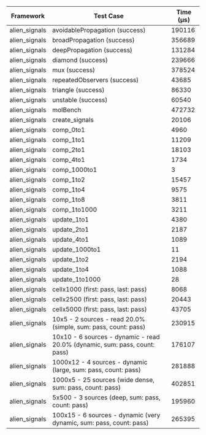 | Framework | Test Case | Time (μs) |
| --- | --- | --- |
| alien_signals | avoidablePropagation (success) | 190116 |
| alien_signals | broadPropagation (success) | 356689 |
| alien_signals | deepPropagation (success) | 131284 |
| alien_signals | diamond (success) | 239666 |
| alien_signals | mux (success) | 378524 |
| alien_signals | repeatedObservers (success) | 43685 |
| alien_signals | triangle (success) | 86330 |
| alien_signals | unstable (success) | 60540 |
| alien_signals | molBench | 472732 |
| alien_signals | create_signals | 20106 |
| alien_signals | comp_0to1 | 4960 |
| alien_signals | comp_1to1 | 11209 |
| alien_signals | comp_2to1 | 18103 |
| alien_signals | comp_4to1 | 1734 |
| alien_signals | comp_1000to1 | 3 |
| alien_signals | comp_1to2 | 15457 |
| alien_signals | comp_1to4 | 9575 |
| alien_signals | comp_1to8 | 3811 |
| alien_signals | comp_1to1000 | 3211 |
| alien_signals | update_1to1 | 4380 |
| alien_signals | update_2to1 | 2187 |
| alien_signals | update_4to1 | 1089 |
| alien_signals | update_1000to1 | 11 |
| alien_signals | update_1to2 | 2194 |
| alien_signals | update_1to4 | 1088 |
| alien_signals | update_1to1000 | 28 |
| alien_signals | cellx1000 (first: pass, last: pass) | 8068 |
| alien_signals | cellx2500 (first: pass, last: pass) | 20443 |
| alien_signals | cellx5000 (first: pass, last: pass) | 43705 |
| alien_signals | 10x5 - 2 sources - read 20.0% (simple, sum: pass, count: pass) | 230915 |
| alien_signals | 10x10 - 6 sources - dynamic - read 20.0% (dynamic, sum: pass, count: pass) | 176107 |
| alien_signals | 1000x12 - 4 sources - dynamic (large, sum: pass, count: pass) | 281888 |
| alien_signals | 1000x5 - 25 sources (wide dense, sum: pass, count: pass) | 402851 |
| alien_signals | 5x500 - 3 sources (deep, sum: pass, count: pass) | 195960 |
| alien_signals | 100x15 - 6 sources - dynamic (very dynamic, sum: pass, count: pass) | 265395 |
